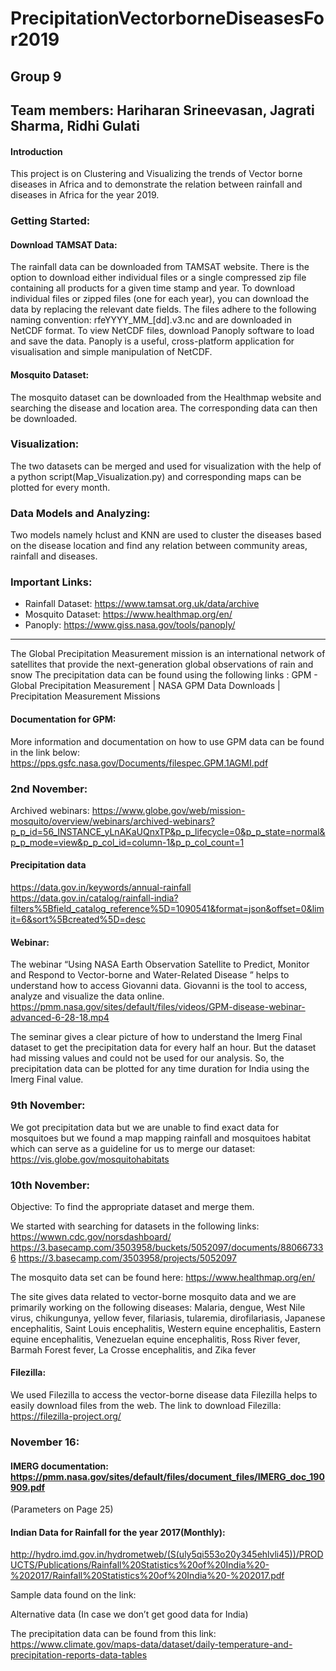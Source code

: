 # PrecipitationVectorborneDiseasesFor2019

## Group 9
## Team members: Hariharan Srineevasan, Jagrati Sharma, Ridhi Gulati

#### Introduction

This project is on Clustering and Visualizing the trends of Vector borne diseases in Africa and to demonstrate the relation between rainfall and diseases in Africa for the year 2019.


### Getting Started:

#### Download TAMSAT Data:

The rainfall data can be downloaded from TAMSAT website. There is the option to download either individual files or a single compressed zip file containing all products for a given time stamp and year. To download individual files or zipped files (one for each year), you can download the data by replacing the relevant date fields.
The files adhere to the following naming convention: rfeYYYY_MM_[dd].v3.nc and are downloaded in NetCDF format. 
To view NetCDF files, download Panoply software to load and save the data. Panoply is a useful, cross-platform application for visualisation and simple manipulation of NetCDF.

#### Mosquito Dataset:

The mosquito dataset can be downloaded from the Healthmap website and searching the disease and location area. The corresponding data can then be downloaded.

### Visualization:

The two datasets can be merged and used for visualization with the help of a python script(Map_Visualization.py) and corresponding maps can be plotted for every month.

### Data Models and Analyzing:

Two models namely hclust and KNN are used to cluster the diseases based on the disease location and find any relation between community areas, rainfall and diseases.


### Important Links:

- Rainfall Dataset: https://www.tamsat.org.uk/data/archive
- Mosquito Dataset: https://www.healthmap.org/en/
- Panoply: https://www.giss.nasa.gov/tools/panoply/





















----------------------------------------------------------------------------------------------------------------------------
The Global Precipitation Measurement mission is an international network of satellites that provide the next-generation global observations of rain and snow
The precipitation data can be found using the following links :
GPM - Global Precipitation Measurement | NASA
GPM Data Downloads | Precipitation Measurement Missions

#### Documentation for GPM:
More information and documentation on how to use GPM data can be found in the link below:
https://pps.gsfc.nasa.gov/Documents/filespec.GPM.1AGMI.pdf


### 2nd November:

Archived webinars: https://www.globe.gov/web/mission-mosquito/overview/webinars/archived-webinars?p_p_id=56_INSTANCE_yLnAKaUQnxTP&p_p_lifecycle=0&p_p_state=normal&p_p_mode=view&p_p_col_id=column-1&p_p_col_count=1

#### Precipitation data 
https://data.gov.in/keywords/annual-rainfall
https://data.gov.in/catalog/rainfall-india?filters%5Bfield_catalog_reference%5D=1090541&format=json&offset=0&limit=6&sort%5Bcreated%5D=desc

#### Webinar: 
The webinar “Using NASA Earth Observation Satellite to Predict, Monitor and Respond to Vector-borne and Water-Related Disease ” helps to understand how to access Giovanni data.
Giovanni is the tool to access, analyze and visualize the data online.
https://pmm.nasa.gov/sites/default/files/videos/GPM-disease-webinar-advanced-6-28-18.mp4

The seminar gives a clear picture of how to understand the Imerg Final dataset to get the precipitation data for every half an hour. But the dataset had missing values and could not be used for our analysis.
So, the precipitation data can be plotted for any time duration for India using the Imerg Final value. 

### 9th November:
We got precipitation data but we are unable to find exact data for mosquitoes but we found a map mapping rainfall and mosquitoes habitat which can serve as a guideline for us to merge our dataset:
https://vis.globe.gov/mosquitohabitats

### 10th November:
Objective: To find the appropriate dataset and merge them.

We started with searching for datasets in the following links:
https://wwwn.cdc.gov/norsdashboard/
https://3.basecamp.com/3503958/buckets/5052097/documents/880667336
https://3.basecamp.com/3503958/projects/5052097


The mosquito data set can be found here:
https://www.healthmap.org/en/ 

The site gives data related to vector-borne mosquito data and we are primarily working on the following diseases:
Malaria, dengue, West Nile virus, chikungunya, yellow fever, filariasis, tularemia, dirofilariasis, Japanese encephalitis, Saint Louis encephalitis, Western equine encephalitis, Eastern equine encephalitis, Venezuelan equine encephalitis, Ross River fever, Barmah Forest fever, La Crosse encephalitis, and Zika fever

#### Filezilla: 
We used Filezilla to access the vector-borne disease data Filezilla helps to easily download files from the web. The link to download Filezilla: https://filezilla-project.org/

### November 16:

#### IMERG documentation: https://pmm.nasa.gov/sites/default/files/document_files/IMERG_doc_190909.pdf
(Parameters on Page 25)

#### Indian Data for Rainfall for the year 2017(Monthly):
http://hydro.imd.gov.in/hydrometweb/(S(uly5qi553o20y345ehlvli45))/PRODUCTS/Publications/Rainfall%20Statistics%20of%20India%20-%202017/Rainfall%20Statistics%20of%20India%20-%202017.pdf

Sample data found on the link:


Alternative data (In case we don’t get good data for India)

The precipitation data can be found from this link:
https://www.climate.gov/maps-data/dataset/daily-temperature-and-precipitation-reports-data-tables
